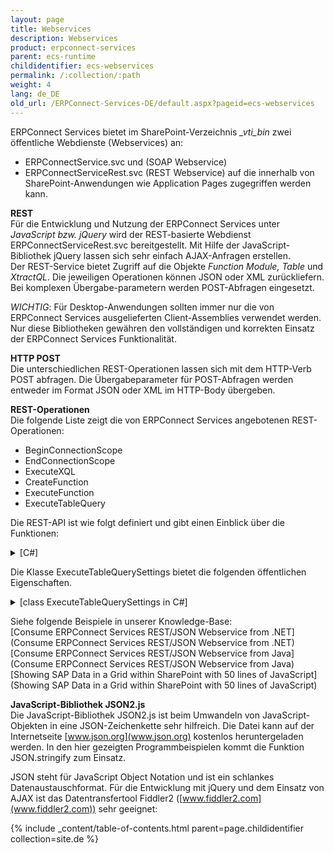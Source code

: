 ```yaml
---
layout: page
title: Webservices
description: Webservices
product: erpconnect-services
parent: ecs-runtime
childidentifier: ecs-webservices
permalink: /:collection/:path
weight: 4
lang: de_DE
old_url: /ERPConnect-Services-DE/default.aspx?pageid=ecs-webservices
---
```


ERPConnect Services bietet im SharePoint-Verzeichnis *_vti_bin* zwei öffentliche Webdienste (Webservices) an:

- ERPConnectService.svc und (SOAP Webservice)
- ERPConnectServiceRest.svc (REST Webservice)
auf die innerhalb von SharePoint-Anwendungen wie Application Pages zugegriffen werden kann.

**REST**<br>
Für die Entwicklung und Nutzung der ERPConnect Services unter *JavaScript bzw. jQuery* wird der REST-basierte Webdienst ERPConnectServiceRest.svc bereitgestellt. Mit Hilfe der JavaScript-Bibliothek jQuery lassen sich sehr einfach AJAX-Anfragen erstellen.<br>
Der REST-Service bietet Zugriff auf die Objekte *Function Module, Table* und *XtractQL*. Die jeweiligen Operationen können JSON oder XML zurückliefern. Bei komplexen Übergabe-parametern werden POST-Abfragen eingesetzt.

*WICHTIG*: Für Desktop-Anwendungen sollten immer nur die von ERPConnect Services ausgelieferten Client-Assemblies verwendet werden. Nur diese Bibliotheken gewähren den vollständigen und korrekten Einsatz der ERPConnect Services Funktionalität.

**HTTP POST**<br>
Die unterschiedlichen REST-Operationen lassen sich mit dem HTTP-Verb POST abfragen. Die Übergabeparameter für POST-Abfragen werden entweder im Format JSON oder XML im HTTP-Body übergeben. 


**REST-Operationen**<br>
Die folgende Liste zeigt die von ERPConnect Services angebotenen REST-Operationen:
- BeginConnectionScope
- EndConnectionScope
- ExecuteXQL
- CreateFunction
- ExecuteFunction
- ExecuteTableQuery

Die REST-API ist wie folgt definiert und gibt einen Einblick über die Funktionen:

<details>
<summary>[C#]</summary>
{% highlight csharp %}
[ServiceContract(Namespace = ERPConnectServiceNamespaces.Contract)]
public interface IERPConnectServiceWSRest
{
  #region Connection Scope Operations
 
  // NOTE: WebMessageBodyStyle.WrappedRequest is not supported for single parameters (see JsonOperationFormatterBehavior)
  [OperationContract]
  [WebInvoke(RequestFormat = WebMessageFormat.Json)]
  ERPExecutionInfo BeginConnectionScope(string applicationName);
 
  [OperationContract]
  [WebInvoke(BodyStyle = WebMessageBodyStyle.WrappedRequest, RequestFormat = WebMessageFormat.Json)]
  ERPExecutionInfo EndConnectionScope(string applicationName, ERPConnectionScope connectionScope);
 
  #endregion
 
  #region XQL Operations
 
  [OperationContract]
  [WebInvoke(BodyStyle = WebMessageBodyStyle.WrappedRequest, RequestFormat = WebMessageFormat.Json)]
  ERPExecutionInfo ExecuteXQL(string applicationName, ERPConnectionScope connectionScope, string query);
 
  #endregion
 
  #region Function Module Operations
 
  [OperationContract]
  [WebInvoke(BodyStyle = WebMessageBodyStyle.WrappedRequest, RequestFormat = WebMessageFormat.Json)]
  ERPExecutionInfo CreateFunction(string applicationName, ERPConnectionScope connectionScope, string name);
 
  [OperationContract]
  [WebInvoke(BodyStyle = WebMessageBodyStyle.WrappedRequest, RequestFormat = WebMessageFormat.Json)]
  ERPExecutionInfo ExecuteFunction(string applicationName, ERPConnectionScope connectionScope, ERPFunction function);
 
  #endregion
 
  #region Table Operations
 
  [OperationContract]
  [WebInvoke(BodyStyle = WebMessageBodyStyle.WrappedRequest, RequestFormat = WebMessageFormat.Json)]
  ERPExecutionInfo ExecuteTableQuery(string applicationName, ERPConnectionScope connectionScope, string tableName, ExecuteTableQuerySettings settings);
 
  #endregion
}
{% endhighlight %}
</details>

Die Klasse ExecuteTableQuerySettings bietet die folgenden öffentlichen Eigenschaften.

<details>
<summary>[class ExecuteTableQuerySettings in C#]</summary>
{% highlight csharp %}
#region class ExecuteTableQuerySettings
public class ExecuteTableQuerySettings
    {
        public int RowSkip { get; set; }
        public int RowCount { get; set; }
        public string WhereClause { get; set; }
        public string OrderClause { get; set; }
        public string CustomFunction { get; set; }
        public bool UseMultibyteExtraction { get; set; }
        public ERPCollection Fields { get; set; }     
    }
#endregion
{% endhighlight %}
</details>


Siehe folgende Beispiele in unserer Knowledge-Base:<br> 
[Consume ERPConnect Services REST/JSON Webservice from .NET](Consume ERPConnect Services REST/JSON Webservice from .NET) <br>
[Consume ERPConnect Services REST/JSON Webservice from Java](Consume ERPConnect Services REST/JSON Webservice from Java)<br>
[Showing SAP Data in a Grid within SharePoint with 50 lines of JavaScript](Showing SAP Data in a Grid within SharePoint with 50 lines of JavaScript)<br>

**JavaScript-Bibliothek JSON2.js**<br>
Die JavaScript-Bibliothek JSON2.js ist beim Umwandeln von JavaScript-Objekten in eine JSON-Zeichenkette sehr hilfreich. Die Datei kann auf der Internetseite [www.json.org](www.json.org) kostenlos heruntergeladen werden. In den hier gezeigten Programmbeispielen kommt die Funktion JSON.stringify zum Einsatz.    

JSON steht für JavaScript Object Notation und ist ein schlankes Datenaustauschformat. Für die Entwicklung mit jQuery und dem Einsatz von AJAX ist das Datentransfertool Fiddler2 ([www.fiddler2.com](www.fiddler2.com)) sehr geeignet:  

{% include _content/table-of-contents.html parent=page.childidentifier collection=site.de %}     